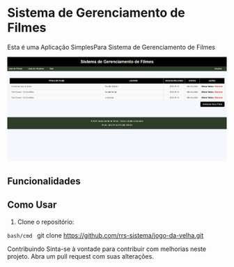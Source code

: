 # Sistema de Gerenciamento de Filmes

Esta é uma Aplicação SimplesPara Sistema de Gerenciamento de Filmes

<img src="https://raw.githubusercontent.com/rrs-sistema/Sistema-de-Gerenciamento-de-Filmes/refs/heads/master/src/assets/screen.png">

## Funcionalidades

## Como Usar

1. Clone o repositório:

```bash/cmd ```
git clone https://github.com/rrs-sistema/jogo-da-velha.git



Contribuindo
Sinta-se à vontade para contribuir com melhorias neste projeto. Abra um pull request com suas alterações.


